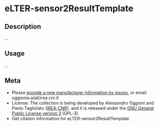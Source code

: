 eLTER-sensor2ResultTemplate
======================

## Description
...

## Usage
...

## Meta
* Please [provide a new manufacturer information by issues](https://github.com/oggioniale/eLTER-sensor2ResultTemplate/issues), or email oggionia.a(at)irea.cnr.it
* License: The collection is being developed by Alessandro Oggioni and Paolo Tagliolato ([IREA-CNR](http://www.irea.cnr.it)), and it is released under the [GNU General Public License version 3](https://www.gnu.org/licenses/gpl-3.0.html) (GPL‑3).
* Get citation information for eLTER-sensor2ResultTemplate
``` bibtex
```